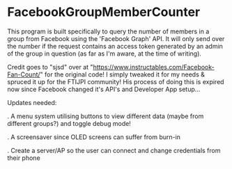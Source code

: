 # FacebookGroupMemberCounter

This program is built specifically to query the number of members in a group
from Facebook using the 'Facebook Graph' API. It will only send over the
number if the request contains an access token generated by an admin
of the group in question (as far as I'm aware, at the time of writing). 

Credit goes to "sjsd" over at "https://www.instructables.com/Facebook-Fan-Count/" 
for the original code! I simply tweaked it for my needs & spruced it up for the 
FTIJPI community! His process of doing this is expired now since Facebook
changed it's API's and Developer App setup...

Updates needed:

. A menu system utilising buttons to view different data (maybe from different groups?)
and toggle debug mode!

. A screensaver since OLED screens can suffer from burn-in

. Create a server/AP so the user can connect and change credentials from their phone 
